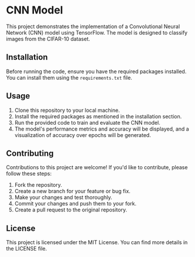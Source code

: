 # CNN Model

This project demonstrates the implementation of a Convolutional Neural Network (CNN) model using TensorFlow. The model is designed to classify images from the CIFAR-10 dataset.

## Installation

Before running the code, ensure you have the required packages installed. You can install them using the `requirements.txt` file.

## Usage

1. Clone this repository to your local machine.
2. Install the required packages as mentioned in the installation section.
3. Run the provided code to train and evaluate the CNN model.
4. The model's performance metrics and accuracy will be displayed, and a visualization of accuracy over epochs will be generated.

## Contributing

Contributions to this project are welcome! If you'd like to contribute, please follow these steps:

1. Fork the repository.
2. Create a new branch for your feature or bug fix.
3. Make your changes and test thoroughly.
4. Commit your changes and push them to your fork.
5. Create a pull request to the original repository.

## License

This project is licensed under the MIT License. You can find more details in the LICENSE file.
